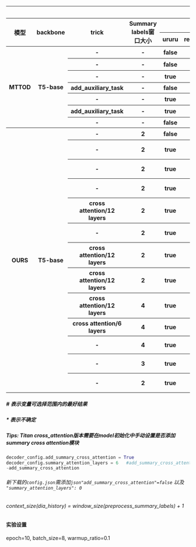 <table style="text-align:center">
<tr>
<th colspan="15">TOD 实验结果</th>
</tr>
<tr>
<th rowspan="2">模型</th>
<th rowspan="2">backbone</th>
<th rowspan="2">trick</th>
<th rowspan="2">Summary labels窗口大小</th>
<th colspan="3">Encoder</th>
<th colspan="1">Decoder(Predict)</th>
<th colspan="2">实验设置</th>
<th colspan="4">得分</th>
<th rowspan="2">目录</th>
</tr>
<tr>
<th>ururu</th>
<th>resp/redx</th>
<th>context_size</th>
<th>use_truth_db</th>
<th>显卡</th>
<th>epoch</th>
<th>Inform</th>
<th>Success</th>
<th>Bleu</th>
<th>Score</th>
</tr>
<tr>
<th rowspan="7">MTTOD</th>
<th rowspan="7">T5-base</th>
<th>-</th>
<th>-</th>
<th>false</th>
<th>redx</th>
<th>-1*</th>
<th>false*</th>
<th>2080Ti</th>
<th>10</th>
<th>91.10</th>
<th>82.70</th>
<th>18.54</th>
<th>105.44</th>
<th>四卡/home/jhr/MTTOD-main/model_path</th>
</tr>
<tr>
<th>-</th>
<th>-</th>
<th>false</th>
<th>redx</th>
<th>-1*</th>
<th>true*</th>
<th>2080Ti</th>
<th>10</th>
<th>92.70</th>
<th>84.40</th>
<th>18.65</th>
<th>107.20</th>
<th>四卡/home/jhr/MTTOD-main/model_path</th>
</tr>
<tr>
<th>-</th>
<th>-</th>
<th>true</th>
<th>redx</th>
<th>2</th>
<th>true*</th>
<th>2080Ti</th>
<th>10</th>
<th>52.60</th>
<th>47.30</th>
<th>18.61</th>
<th>68.56</th>
<th>四卡/home/jhr/MTTOD-main/ururur_output_dir</th>
</tr>
<tr>
<th>add_auxiliary_task</th>
<th>-</th>
<th>false</th>
<th>redx</th>
<th>-1</th>
<th>false</th>
<th>Titan</th>
<th>9</th>
<th>89.90</th>
<th>81.20</th>
<th>18.66</th>
<th>104.21</th>
<th>Titan/home/jhr/MTTOD-main/output_dir</th>
</tr>
<tr>
<th>-</th>
<th>-</th>
<th>true</th>
<th>redx</th>
<th>-1</th>
<th>false</th>
<th>2080Ti</th>
<th>10</th>
<th>91.90</th>
<th>83.50</th>
<th>17.66</th>
<th>105.36</th>
<th>四卡/home/jhr/MTTOD-main/ururur_all_dir</th>
</tr>
<tr>
<th>add_auxiliary_task</th>
<th>-</th>
<th>true</th>
<th>redx</th>
<th>-1</th>
<th>false#</th>
<th>2080Ti</th>
<th>10</th>
<th>91.10</th>
<th>80.70</th>
<th>17.64</th>
<th>103.54</th>
<th>四卡/home/jhr/MTTOD-main/ururur_all_add_dir</th>
</tr>
<tr>
<th>-</th>
<th>-</th>
<th>false</th>
<th>redx</th>
<th>-1</th>
<th>false</th>
<th>Titan</th>
<th>10</th>
<th>90.60</th>
<th>82.10</th>
<th>18.14</th>
<th>104.49</th>
<th>Titan/home/jhr/MTTOD-main/noadd_output_dir</th>
</tr>
<tr>
<th rowspan="13">OURS</th>
<th rowspan="13">T5-base</th>
<th>-</th>
<th>2</th>
<th>false</th>
<th>redx</th>
<th>4</th>
<th>true</th>
<th>2080Ti</th>
<th>7</th>
<th>91.50</th>
<th>81.30</th>
<th>19.69</th>
<th>106.09</th>
<th>四卡/home/jhr/share_encoder/MTTOD-main/output_dir</th>
</tr>
<tr>
<th>-</th>
<th>2</th>
<th>true</th>
<th>redx</th>
<th>4</th>
<th>true</th>
<th>2080Ti</th>
<th>7</th>
<th>94.10</th>
<th>84.50</th>
<th>19.56</th>
<th>108.86</th>
<th>四卡/home/jhr/share_encoder/MTTOD-main/ururu_output</th>
</tr>
<tr>
<th>-</th>
<th>2</th>
<th>true</th>
<th>redx</th>
<th>4</th>
<th>true</th>
<th>2080Ti</th>
<th>7</th>
<th>94.10</th>
<th>84.50</th>
<th>19.56</th>
<th>108.86</th>
<th>四卡/home/jhr/share_encoder/MTTOD-main/again_output_dir</th>
</tr>
<tr>
<th>-</th>
<th>2</th>
<th>true</th>
<th>redx</th>
<th>2</th>
<th>true</th>
<th>2080Ti</th>
<th>10</th>
<th>93.80</th>
<th>84.50</th>
<th>18.70</th>
<th>107.85</th>
<th>四卡/home/jhr/share_encoder/MTTOD-main/ururu_context_size_2_output</th>
</tr>
<tr>
<th>cross attention/12 layers</th>
<th>2</th>
<th>true</th>
<th>redx</th>
<th>2</th>
<th>true</th>
<th>Titan</th>
<th>10</th>
<th>92.70</th>
<th>83.70</th>
<th>18.29</th>
<th>106.49</th>
<th>Titan/home/jhr/share_encoder_cross_attention/MTTOD-main/ws2_ururu_output</th>
</tr>
<tr>
<th>-</th>
<th>2</th>
<th>true</th>
<th>redx</th>
<th>5</th>
<th>true</th>
<th>2080Ti</th>
<th>6</th>
<th>92.80</th>
<th>83.80</th>
<th>19.13</th>
<th>107.43</th>
<th>四卡/home/jhr/share_encoder/MTTOD-main/ws5_output_dir</th>
</tr>
<tr>
<th>cross attention/12 layers</th>
<th>2</th>
<th>true</th>
<th>redx</th>
<th>4</th>
<th>true</th>
<th>Titan</th>
<th>9</th>
<th>93.10</th>
<th>85.00</th>
<th>18.29</th>
<th>107.34</th>
<th>Titan/home/jhr/share_encoder_cross_attention/MTTOD-main/ururu_output</th>
</tr>
<tr>
<th>cross attention/12 layers</th>
<th>2</th>
<th>true</th>
<th>resp</th>
<th>4</th>
<th>true</th>
<th>Titan</th>
<th>10</th>
<th>89.30</th>
<th>81.30</th>
<th>17.98</th>
<th>103.28</th>
<th>Titan/home/jhr/share_encoder_cross_attention/MTTOD-main/resp_ururu_output</th>
</tr>
<tr>
<th>cross attention/12 layers</th>
<th>4</th>
<th>true</th>
<th>redx</th>
<th>5(4)</th>
<th>true</th>
<th>Titan</th>
<th>7</th>
<th>94.30</th>
<th>85.60</th>
<th>19.07</th>
<th>109.02</th>
<th>Titan/home/jhr/share_encoder_cross_attention/MTTOD-main/sum_ws_4_bs_8dir</th>
</tr>
<tr>
<th>cross attention/6 layers</th>
<th>4</th>
<th>true</th>
<th>redx</th>
<th>5(4)</th>
<th>true</th>
<th>Titan</th>
<th></th>
<th></th>
<th></th>
<th></th>
<th></th>
<th>Titan/home/jhr/share_encoder_cross_attention/MTTOD-main/sum_ws_4_cross_6_dir</th>
</tr>
<tr>
<th>-</th>
<th>4</th>
<th>true</th>
<th>redx</th>
<th>5(4)</th>
<th>true</th>
<th>Titan</th>
<th>7</th>
<th>93.90</th>
<th>85.20</th>
<th>19.86</th>
<th>109.41</th>
<th>Titan/home/jhr/share_encoder_cross_attention/MTTOD-main/sum_ws4_nocross_dir</th>
</tr> 
<tr>
<th>-</th>
<th>3</th>
<th>true</th>
<th>redx</th>
<th>4(3)</th>
<th>true</th>
<th>2080Ti</th>
<th>10</th>
<th>93.50</th>
<th>84.40</th>
<th>18.79</th>
<th>107.74</th>
<th>四卡/home/jhr/share_encoder/MTTOD-main/sum_ws_3_dir</th>
</tr>
<tr>
<th>-</th>
<th>2</th>
<th>true</th>
<th>redx</th>
<th>3(2)</th>
<th>true</th>
<th>2080Ti</th>
<th>10</th>
<th>92.70</th>
<th>83.80</th>
<th>18.98</th>
<th>107.23</th>
<th>四卡/home/jhr/share_encoder/MTTOD-main/sum_ws_2_dir</th>
</tr>
</table>





##### # 表示变量可选择范围内的最好结果

##### * 表示不确定

##### Tips: Titan cross_attention版本需要在model初始化中手动设置是否添加summary cross attention模块

```python
decoder_config.add_summary_cross_attention = True
decoder_config.summary_attention_layers = 6   #add_summary_cross_attention是summary_attention_layers的开关
-add_summary_cross_attention
```

###### 新下载的`config.json`需添加```json"add_summary_cross_attention"=false``` 以及 `"summary_attention_layers": 0`

###### context_size(dia_history) = window_size(preprocess_summary_labels) + 1

#### 实验设置

epoch=10, batch_size=8, warmup_ratio=0.1
